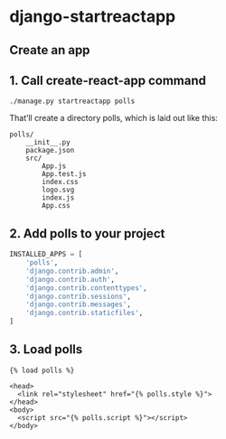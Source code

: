 # django-startreactapp


## Create an app


## 1. Call create-react-app command

```
./manage.py startreactapp polls
```

That’ll create a directory polls, which is laid out like this:

```
polls/
    __init__.py
    package.json
    src/
        App.js
        App.test.js
        index.css
        logo.svg
        index.js
        App.css
```

## 2. Add polls to your project

```python
INSTALLED_APPS = [
    'polls',
    'django.contrib.admin',
    'django.contrib.auth',
    'django.contrib.contenttypes',
    'django.contrib.sessions',
    'django.contrib.messages',
    'django.contrib.staticfiles',
]
```

## 3. Load polls

```htmldjango
{% load polls %}

<head>
  <link rel="stylesheet" href="{% polls.style %}">
</head>
<body>
  <script src="{% polls.script %}"></script>
</body>
```



